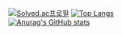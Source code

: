 [![Solved.ac프로필](http://mazassumnida.wtf/api/v2/generate_badge?boj=fnzksxl)](https://solved.ac/fnzksxl)
[![Top Langs](https://github-readme-stats.vercel.app/api/top-langs/?username=fnzksxl)](https://github.com/anuraghazra/github-readme-stats) <br>
[![Anurag's GitHub stats](https://github-readme-stats.vercel.app/api?username=fnzksxl)](https://github.com/anuraghazra/github-readme-stats)

<!--
**fnzksxl/fnzksxl** is a ✨ _special_ ✨ repository because its `README.md` (this file) appears on your GitHub profile.

Here are some ideas to get you started:

- 🔭 I’m currently working on ...
- 🌱 I’m currently learning ...
- 👯 I’m looking to collaborate on ...
- 🤔 I’m looking for help with ...
- 💬 Ask me about ...
- 📫 How to reach me: ...
- 😄 Pronouns: ...
- ⚡ Fun fact: ...
-->
